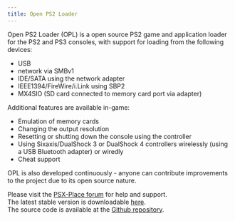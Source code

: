 ```yaml
---
title: Open PS2 Loader
---
```


Open PS2 Loader (OPL) is a open source PS2 game and application loader for the PS2 and PS3 consoles, with support for loading from the following devices:  
* USB  
* network via SMBv1  
* IDE/SATA using the network adapter  
* IEEE1394/FireWire/i.Link using SBP2
* MX4SIO (SD card connected to memory card port via adapter)

Additional features are available in-game:
* Emulation of memory cards  
* Changing the output resolution  
* Resetting or shutting down the console using the controller  
* Using Sixaxis/DualShock 3 or DualShock 4 controllers wirelessly (using a USB Bluetooth adapter) or wiredly  
* Cheat support

OPL is also developed continuously - anyone can contribute improvements to the project due to its open source nature.  

Please visit the [PSX-Place forum](https://www.psx-place.com/forums/77/) for help and support.  
The latest stable version is downloadable [here](https://github.com/ps2homebrew/Open-PS2-Loader/releases/latest/download/OPNPS2LD.7z).  
The source code is available at the [Github repository](https://github.com/ps2homebrew/Open-PS2-Loader).  

